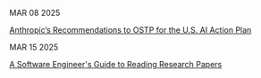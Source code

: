 MAR 08 2025

[Anthropic’s Recommendations to OSTP for the U.S. AI Action Plan](https://www.anthropic.com/news/anthropic-s-recommendations-ostp-u-s-ai-action-plan)


MAR 15 2025

[A Software Engineer's Guide to Reading Research Papers](https://blog.codingconfessions.com/p/a-software-engineers-guide-to-reading-papers)